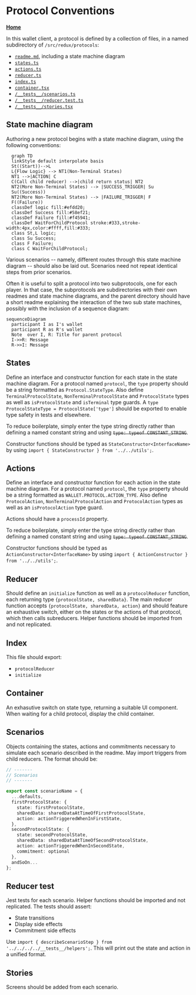 # Protocol Conventions

**[Home](./index.md)**

In this wallet client, a protocol is defined by a collection of files, in a named subdirectory of `/src/redux/protocols`:

- [`readme.md`](#state-machine-diagram), including a state machine diagram
- [`states.ts`](#states)
- [`actions.ts`](#actions)
- [`reducer.ts`](#reducer)
- [`index.ts`](#index)
- [`container.tsx`](#container)
- [`/__tests__/scenarios.ts`](#scenarios)
- [`/__tests__/reducer.test.ts`](#reducer-test)
- [`/__tests__/stories.tsx`](#stories)

## State machine diagram

<a name="state-machine-diagram"></a>
Authoring a new protocol begins with a state machine diagram, using the following conventions:

```mermaid
  graph TD
  linkStyle default interpolate basis
  St((Start))-->L
  L{Flow Logic} --> NT1(Non-Terminal States)
  NT1 -->|ACTION| C
  C(Call child reducer) -->|child return status| NT2
  NT2(More Non-Terminal States) --> |SUCCESS_TRIGGER| Su
  Su((Success))
  NT2(More Non-Terminal States) --> |FAILURE_TRIGGER| F
  F((Failure))
  classDef logic fill:#efdd20;
  classDef Success fill:#58ef21;
  classDef Failure fill:#f45941;
  classDef WaitForChildProtocol stroke:#333,stroke-width:4px,color:#ffff,fill:#333;
  class St,L logic;
  class Su Success;
  class F Failure;
  class C WaitForChildProtocol;
```

Various scenarios -- namely, different routes through this state machine diagram -- should also be laid out. Scenarios need not repeat identical steps from prior scenarios.

Often it is useful to split a protocol into two subprotocols, one for each player. In that case, the subprotocols are subdirectories with their own readmes and state machine diagrams, and the parent directory should have a short readme explaining the interaction of the two sub state machines, possibly with the inclusion of a sequence diagram:

```mermaid
sequenceDiagram
  participant I as I's wallet
  participant R as R's wallet
  Note  over I, R: Title for parent protocol
  I->>R: Message
  R->>I: Message
```

## States

<a name="states"></a>

Define an interface and constructor function for each state in the state machine diagram. For a protocol named `protocol`, the `type` property should be a string formatted as `Protocol.StateType`. Also define `TerminalProtocolState`, `NonTerminalProtocolState` and `ProtocolState` types as well as `isProtocolState` and `isTerminal` type guards. A `type ProtocolStateType = ProtocolState['type']` should be exported to enable type safety in tests and elsewhere.

To reduce boilerplate, simply enter the type string directly rather than defining a named constant string and using ~~`type: typeof CONSTANT_STRING`~~.

Constructor functions should be typed as `StateConstructor<InterfaceName>` by using `import { StateConstructor } from '../../utils';`.

## Actions

<a name="actions"></a>

Define an interface and constructor function for each action in the state machine diagram. For a protocol named `protocol`, the `type` property should be a string formatted as `WALLET.PROTOCOL.ACTION_TYPE`. Also define `ProtocolAction`, `NonTerminalProtocolAction` and `ProtocolAction` types as well as an `isProtocolAction` type guard.

Actions should have a `processId` property.

To reduce boilerplate, simply enter the type string directly rather than defining a named constant string and using ~~`type: typeof CONSTANT_STRING`~~.

Constructor functions should be typed as `ActionConstructor<InterfaceName>` by using `import { ActionConstructor } from '../../utils';`.

## Reducer

Should define an `initialize` function as well as a `protocolReducer` function, each returning type `{protocolState, sharedData}`. The main reducer function accepts `{protocolState, sharedData, action}` and should feature an exhaustive switch, either on the states or the actions of that protocol, which then calls subreducers. Helper functions should be imported from and not replicated.

<a name="reducer"></a>

## Index

<a name="index"></a>

This file should export:

- `protocolReducer`
- `initialize`
  <!-- TODO -->

## Container

<a name="container"></a>
An exhasutive switch on state type, returning a suitable UI component. When waiting for a child protocol, display the child container.

## Scenarios

<a name="scenarios"></a>
Objects containing the states, actions and commitments necessary to simulate each scenario described in the readme. May import triggers from child reducers. The format should be:

```typescript
// -------
// Scenarios
// -------

export const scenarioName = {
  ...defaults,
  firstProtocolState: {
    state: firstProtocolState,
    sharedData: sharedDataAtTimeOfFirstProtocolState,
    action: actionTriggeredWhenInFirstState,
  },
  secondProtocolState: {
    state: secondProtocolState,
    sharedData: sharedDataAtTimeOfSecondProtocolState,
    action: actionTriggeredWhenInSecondState,
    commitment: optional
  },
  andSoOn...
};

```

<!-- TODO -->

## Reducer test

<a name="reducer-test"></a>
Jest tests for each scenario. Helper functions should be imported and not replicated. The tests should assert:

- State transitions
- Display side effects
- Commitment side effects
  <!-- TODO -->

Use `import { describeScenarioStep } from '../../../../__tests__/helpers';`.
This will print out the state and action in a unified format.

## Stories

<a name="stories"></a>
Screens should be added from each scenario.

<!-- TODO -->

